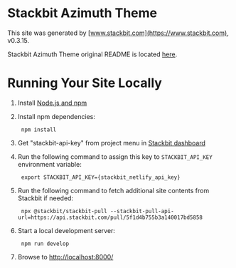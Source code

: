 # Stackbit Azimuth Theme

This site was generated by [www.stackbit.com](https://www.stackbit.com), v0.3.15.

Stackbit Azimuth Theme original README is located [here](./README.theme.md).

# Running Your Site Locally

1. Install [Node.js and npm](https://nodejs.org/en/)

1. Install npm dependencies:

        npm install

1. Get "stackbit-api-key" from project menu in [Stackbit dashboard](https://app.stackbit.com/dashboard)

1. Run the following command to assign this key to `STACKBIT_API_KEY` environment variable:

        export STACKBIT_API_KEY={stackbit_netlify_api_key}

1. Run the following command to fetch additional site contents from Stackbit if needed:

        npx @stackbit/stackbit-pull --stackbit-pull-api-url=https://api.stackbit.com/pull/5f1d4b755b3a140017bd5858

1. Start a local development server:

        npm run develop

1. Browse to [http://localhost:8000/](http://localhost:8000/)
